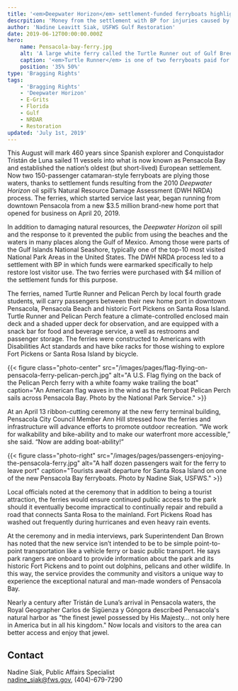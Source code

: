 ```yaml
---
title: '<em>Deepwater Horizon</em> settlement-funded ferryboats highlight the wonders of Pensacola Bay'
descrpition: 'Money from the settlement with BP for injuries caused by the Deepwater Horizon oil spill funded the purchase of two ferries that run between Pensacola City and Gulf Islands National Seashore.'
author: 'Nadine Leavitt Siak, USFWS Gulf Restoration'
date: 2019-06-12T00:00:00.000Z
hero:
    name: Pensacola-bay-ferry.jpg
    alt: 'A large white ferry called the Turtle Runner out of Gulf Breeze, FL off the coast of Pensicola.'
    caption: '<em>Turtle Runner</em> is one of two ferryboats paid for with <em>Deepwater Horizon</em> oil spill settlement funds. Photo by the National Park Service.'
    position: '35% 50%'
type: 'Bragging Rights'
tags:
    - 'Bragging Rights'
    - 'Deepwater Horizon'
    - E-Grits
    - Florida
    - Gulf
    - NRDAR
    - Restoration
updated: 'July 1st, 2019'
---
```


This August will mark 460 years since Spanish explorer and Conquistador Tristán de Luna sailed 11 vessels into what is now known as Pensacola Bay and established the nation’s oldest (but short-lived) European settlement. Now two 150-passenger catamaran-style ferryboats are plying those waters, thanks to settlement funds resulting from the 2010 *Deepwater Horizon* oil spill’s Natural Resource Damage Assessment (DWH NRDA) process. The ferries, which started service last year, began running from downtown Pensacola from a new $3.5 million brand-new home port that opened for business on April 20, 2019.

In addition to damaging natural resources, the *Deepwater Horizon* oil spill and the response to it prevented the public from using the beaches and the waters in many places along the Gulf of Mexico. Among those were parts of the Gulf Islands National Seashore, typically one of the top-10 most visited National Park Areas in the United States. The DWH NRDA process led to a settlement with BP in which funds were earmarked specifically to help restore lost visitor use. The two ferries were purchased with $4 million of the settlement funds for this purpose.

The ferries, named Turtle Runner and Pelican Perch by local fourth grade students, will carry passengers between their new home port in downtown Pensacola, Pensacola Beach and historic Fort Pickens on Santa Rosa Island. Turtle Runner and Pelican Perch feature a climate-controlled enclosed main deck and a shaded upper deck for observation, and are equipped with a snack bar for food and beverage service, a well as restrooms and passenger storage. The ferries were constructed to Americans with Disabilities Act standards and have bike racks for those wishing to explore Fort Pickens or Santa Rosa Island by bicycle.

{{< figure class="photo-center" src="/images/pages/flag-flying-on-pensacola-ferry-pelican-perch.jpg" alt="A U.S. Flag flying on the back of the Pelican Perch ferry with a white foamy wake trailing the boat" caption="An American flag waves in the wind as the ferryboat Pelican Perch sails across Pensacola Bay. Photo by the National Park Service." >}}

At an April 13 ribbon-cutting ceremony at the new ferry terminal building, Pensacola City Council Member Ann Hill stressed how the ferries and infrastructure will advance efforts to promote outdoor recreation. “We work for walkability and bike-ability and to make our waterfront more accessible,” she said. “Now are adding boat-ability!”

{{< figure class="photo-right" src="/images/pages/passengers-enjoying-the-pensacola-ferry.jpg" alt="A half dozen passengers wait for the ferry to leave port" caption="Tourists await departure for Santa Rosa Island on one of the new Pensacola Bay ferryboats. Photo by Nadine Siak, USFWS." >}}

Local officials noted at the ceremony that in addition to being a tourist attraction, the ferries would ensure continued public access to the park should it eventually become impractical to continually repair and rebuild a road that connects Santa Rosa to the mainland. Fort Pickens Road has washed out frequently during hurricanes and even heavy rain events.

At the ceremony and in media interviews, park Superintendent Dan Brown has noted that the new service isn’t intended to be to be simple point-to-point transportation like a vehicle ferry or basic public transport. He says park rangers are onboard to provide information about the park and its historic Fort Pickens and to point out dolphins, pelicans and other wildlife. In this way, the service provides the community and visitors a unique way to experience the exceptional natural and man-made wonders of Pensacola Bay.

Nearly a century after Tristán de Luna’s arrival in Pensacola waters, the Royal Geographer Carlos de Sigüenza y Góngora described Pensacola's natural harbor as "the finest jewel possessed by His Majesty&hellip; not only here in America but in all his kingdom." Now locals and visitors to the area can better access and enjoy that jewel.

## Contact

Nadine Siak, Public Affairs Specialist  
[nadine_siak@fws.gov](mailto:nadine_siak@fws.gov), (404)-679-7290